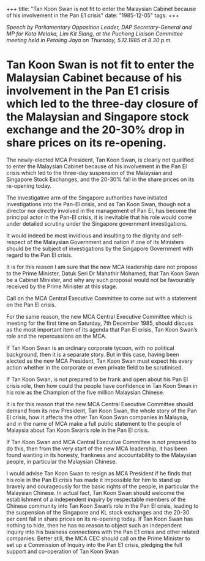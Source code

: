 +++ 
title: "Tan Koon Swan is not fit to enter the Malaysian Cabinet because of his involvement in the Pan E1 crisis"
date: "1985-12-05"
tags:
+++

_Speech by Parliamentary Opposition Leader, DAP Secretary-General and MP for Kota Melaka, Lim Kit Siang, at the Puchong Liaison Committee meeting held in Petaling Jaya on Thursday, 5.12.1985 at 8.30 p.m._

# Tan Koon Swan is not fit to enter the Malaysian Cabinet because of his involvement in the Pan E1 crisis which led to the three-day closure of the Malaysian and Singapore stock exchange and the 20-30% drop in share prices on its re-opening.

The newly-elected MCA President, Tan Koon Swan, is clearly not qualified to enter the Malaysian Cabinet because of his involvement in the Pan El crisis which led to the three-day suspension of the Malaysian and Singapore Stock Exchanges, and the 20-30% fall in the share prices on its re-opening today.</u>

The investigative arm of the Singapore authorities have initiated investigations into the Pan-El crisis, and as Tan Koon Swan, though not a director nor directly involved in the management of Pan El, has become the principal actor in the Pan-El crisis, it is inevitable that his role would come under detailed scrutiny under the Singapore government investigations.	

It would indeed be most invidious and insulting to the dignity and self-respect of the Malaysian Government and nation if one of its Ministers should be the subject of investigations by the Singapore Government with regard to the Pan El crisis.

It is for this reason I am sure that the new MCA leadership dare not propose to the Prime Minister, Datuk Seri Dr Mahathir Mohamed, that Tan Koon Swan be a Cabinet Minister, and why any such proposal would not be favourably received by the Prime Minister at this stage.

Call on the MCA Central Executive Committee to come out with a statement on the Pan El crisis.

For the same reason, the new MCA Central Executive Committee which is meeting for the first time on Saturday, 7th December 1985, should discuss as the most important item of its agenda that Pan El crisis, Tan Koon Swan’s role and the repercussions on the MCA.

If Tan Koon Swan is an ordinary corporate tycoon, with no political background, then it is a separate story.  But in this case, having been elected as the new MCA President, Tan Koon Swan must expect his every action whether in the corporate or even private field to be scrutinised.

If Tan Koon Swan, is not prepared to be frank and open about his Pan El crisis role, then how could the people have confidence in Tan Koon Swan in his role as the Champion of the five million Malaysian Chinese.

It is for this reason that the new MCA Central Executive Committee should demand from its new President, Tan Koon Swan, the whole story of the Pan El crisis, how it affects the other Tan Koon Swan companies in Malaysia, and in the name of MCA make a full public statement to the people of Malaysia about Tan Koon Swan’s role in the Pan El crisis.

If Tan Koon Swan and MCA Central Executive Committee is not prepared to do this, then from the very start of the new MCA leadership, it has been found wanting in its honesty, frankness and accountability to the Malaysian people, in particular the Malaysian Chinese.

I would advise Tan Koon Swan to resign as MCA President if he finds that his role in the Pan El crisis has made it impossible for him to stand up bravely and courageously for the basic rights of the people, in particular the Malaysian Chinese.  In actual fact, Tan Koon Swan should welcome the establishment of a independent inquiry by respectable members of the Chinese community into Tan Koon Swan’s role in the Pan El crisis, leading to the suspension of the Singapore and KL stock exchanges and the 20-30 per cent fall in share prices on its re-opening today.  If Tan Koon Swan has nothing to hide, then he has no reason to object such an independent inquiry into his business connections with the Pan E1 crisis and other related companies.  Better still, the MCA CEC should call on the Prime Minister to set up a Commission of Inquiry into the Pan E1 crisis, pledging the full support and co-operation of Tan Koon Swan
 
